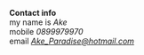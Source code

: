 <b>Contact info</b><br>
my name is <i>Ake</i><br>
mobile <i>0899979970</i><br>
email <i>Ake_Paradise@hotmail.com</i>